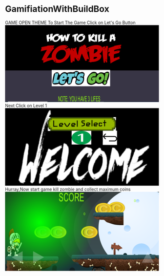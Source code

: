 # GamifiationWithBuildBox
GAME OPEN THEME
To Start The Game Click on Let's Go Button
![Image of Game](https://github.com/GitPradheep/GamifiationWithBuildBox-/blob/master/game.PNG)
Next Click on Level 1
![Image of Level](https://github.com/GitPradheep/GamifiationWithBuildBox-/blob/master/level.PNG)
Hurray,Now start game kill zombie and collect maximum coins
![Image of StartGame](https://github.com/GitPradheep/GamifiationWithBuildBox-/blob/master/game1.PNG)
